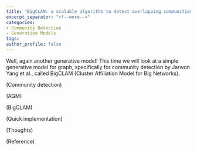 ```yaml
---
title: "BigCLAM: a scalable algorithm to detect overlapping communities"
excerpt_separator: "<!--more-->"
categories:
- Community Detection
- Generative Models
tags:
author_profile: false
---
```


Well, again another generative model! This time we will look at a simple generative model for graph, specifically for community detection by Jarwon Yang et al., called BigCLAM (Cluster Affiliation Model for Big Networks). 

(Community detection)

(AGM)

(BigCLAM)

(Quick implementation)

(Thoughts)

(Reference)





